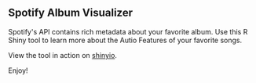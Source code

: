 ## Spotify Album Visualizer

Spotify's API contains rich metadata about your favorite album. Use this R Shiny tool to learn more about the Autio Features of your favorite songs. 

View the tool in action on [shinyio](https://grahampicard.shinyapps.io/spotify-album-analyzer/).

Enjoy!
